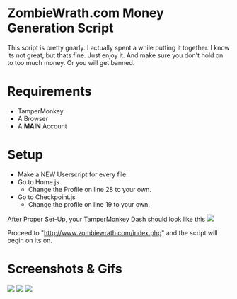 # ZombieWrath.com Money Generation Script
This script is pretty gnarly. I actually spent a while putting it together. I know its not great, but thats fine. Just enjoy it. And make sure you don't hold on to too much money. Or you will get banned.

# Requirements
- TamperMonkey
- A Browser
- A <b>MAIN</b> Account

# Setup
- Make a NEW Userscript for every file.
- Go to Home.js
	- Change the Profile on line 28 to your own.
- Go to Checkpoint.js
	- Change the profile on line 19 to your own.
	
After Proper Set-Up, your TamperMonkey Dash should look like this
<img src="https://i.gyazo.com/3d316f2bfaaea697f5f857f34905b1e4.png">

Proceed to "http://www.zombiewrath.com/index.php" and the script will begin on its on.

# Screenshots & Gifs
<img src="https://i.imgur.com/y606kCm.png">
<img src="https://i.imgur.com/szeRd3W.gif">
<img src="https://i.gyazo.com/55ee24a427ad73a7b824d2e45fc8241e.png">
